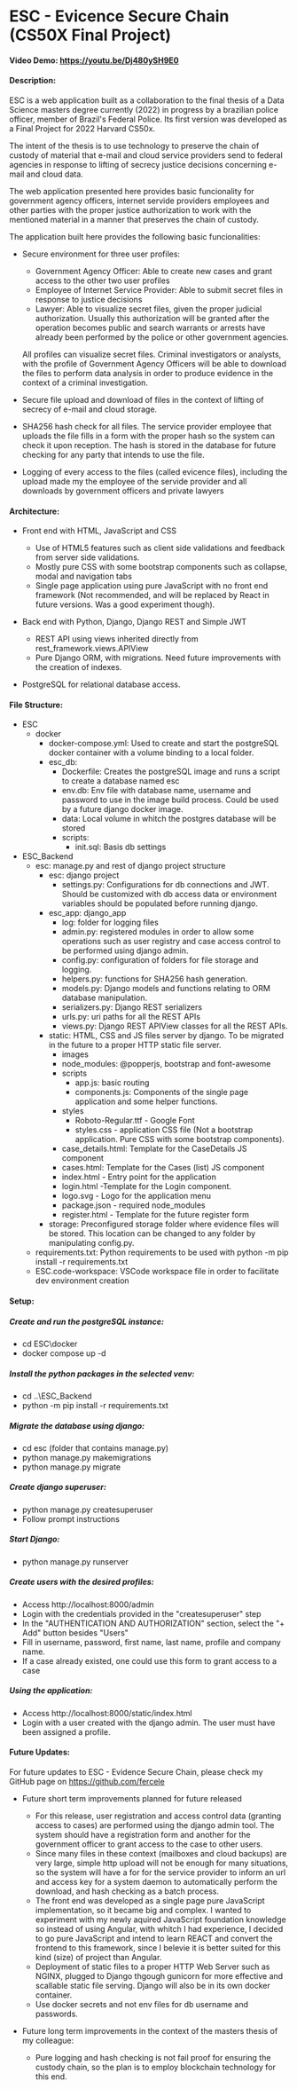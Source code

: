 # ESC - Evicence Secure Chain (CS50X Final Project)
#### Video Demo:  https://youtu.be/Dj480ySH9E0
#### Description:
ESC is a web application built as a collaboration to the final thesis of a Data Science masters degree currently (2022) in progress by a brazilian police officer, member of Brazil's Federal Police. Its first version was developed as a Final Project for 2022 Harvard CS50x.

The intent of the thesis is to use technology to preserve the chain of custody of material that e-mail and cloud service providers send to federal agencies in response to lifting of secrecy justice decisions concerning e-mail and cloud data.

The web application presented here provides basic funcionality for government agency officers, internet servide providers employees and other parties with the proper justice authorization to work with the mentioned material in a manner that preserves the chain of custody.

The application built here provides the following basic funcionalities:
* Secure environment for three user profiles: 
    - Government Agency Officer: Able to create new cases and grant access to the other two user profiles
    - Employee of Internet Service Provider: Able to submit secret files in response to justice decisions
    - Lawyer: Able to visualize secret files, given the proper judicial authorization. Usually this authorization will be granted after the operation becomes public and search warrants or arrests have already been performed by the police or other government agencies.

    All profiles can visualize secret files. Criminal investigators or analysts, with the profile of Government Agency Officers will be able to download the files to perform data analysis in order to produce evidence in the context of a criminal investigation.

* Secure file upload and download of files in the context of lifting of secrecy of e-mail and cloud storage. 

* SHA256 hash check for all files. The service provider employee that uploads the file fills in a form with the proper hash so the system can check it upon reception. The hash is stored in the database for future checking for any party that intends to use the file.

* Logging of every access to the files (called evicence files), including the upload made my the employee of the servide provider and all downloads by government officers and private lawyers

#### Architecture:
* Front end with HTML, JavaScript and CSS
    - Use of HTML5 features such as client side validations and feedback from server side validations.
    - Mostly pure CSS with some bootstrap components such as collapse, modal and navigation tabs
    - Single page application using pure JavaScript with no front end framework (Not recommended, and will be replaced by React in future versions. Was a good experiment though).

* Back end with Python, Django, Django REST and Simple JWT
    - REST API using views inherited directly from rest_framework.views.APIView
    - Pure Django ORM, with migrations. Need future improvements with the creation of indexes.

* PostgreSQL for relational database access.

#### File Structure:
* ESC
    * docker
        - docker-compose.yml: Used to create and start the postgreSQL docker container with a volume binding to a local folder.
        * esc_db: 
            - Dockerfile: Creates the postgreSQL image and runs a script to create a database named esc
            - env.db: Env file with database name, username and password to use in the image build process. Could be used by a future django docker image.
            * data: Local volume in whitch the postgres database will be stored
            * scripts: 
                -  init.sql: Basis db settings
* ESC_Backend
    * esc: manage.py and rest of django project structure
        * esc: django project
            - settings.py: Configurations for db connections and JWT. Should be customized with db access data or environment variables should be populated before running django.
        * esc_app: django_app
            * log: folder for logging files
            - admin.py: registered modules in order to allow some operations such as user registry and case access control to be performed using django admin.
            - config.py: configuration of folders for file storage and logging.
            - helpers.py: functions for SHA256 hash generation.
            - models.py: Django models and functions relating to ORM database manipulation.
            - serializers.py: Django REST serializers
            - urls.py: uri paths for all the REST APIs
            - views.py: Django REST APIView classes for all the REST APIs.
        * static: HTML, CSS and JS files server by django. To be migrated in the future to a proper HTTP static file server.
            * images
            * node_modules: @popperjs, bootstrap and font-awesome
            * scripts
                - app.js: basic routing
                - components.js: Components of the single page application and some helper functions.
            * styles
                - Roboto-Regular.ttf - Google Font
                - styles.css - application CSS file (Not a bootstrap application. Pure CSS with some bootstrap components).
            - case_details.html: Template for the CaseDetails JS component
            - cases.html: Template for the Cases (list) JS component
            - index.html - Entry point for the application
            - login.html -Template for the Login component.
            - logo.svg - Logo for the application menu
            - package.json - required node_modules
            - register.html - Template for the future register form
        * storage: Preconfigured storage folder where evidence files will be stored. This location can be changed to any folder by manipulating config.py.
    - requirements.txt: Python requirements to be used with python -m pip install -r requirements.txt
    - ESC.code-workspace: VSCode workspace file in order to facilitate dev environment creation

#### Setup:
##### Create and run the postgreSQL instance:
- cd ESC\docker
- docker compose up -d

##### Install the python packages in the selected venv:
- cd ..\ESC_Backend
- python -m pip install -r requirements.txt

##### Migrate the database using django:
- cd esc (folder that contains manage.py)
- python manage.py makemigrations
- python manage.py migrate

##### Create django superuser:
- python manage.py createsuperuser
- Follow prompt instructions

##### Start Django:
- python manage.py runserver

##### Create users with the desired profiles:
- Access http://localhost:8000/admin
- Login with the credentials provided in the "createsuperuser" step
- In the "AUTHENTICATION AND AUTHORIZATION" section, select the "+ Add" button besides "Users"
- Fill in username, password, first name, last name, profile and company name.
- If a case already existed, one could use this form to grant access to a case

##### Using the application:
- Access http://localhost:8000/static/index.html
- Login with a user created with the django admin. The user must have been assigned a profile.


#### Future Updates:
For future updates to ESC - Evidence Secure Chain, please check my GitHub page on https://github.com/fercele

* Future short term improvements planned for future released
    - For this release, user registration and access control data (granting access to cases) are performed using the django admin tool. The system should have a registration form and another for the government officer to grant access to the case to other users.
    - Since many files in these context (mailboxes and cloud backups) are very large, simple http upload will not be enough for many situations, so the system will have a for for the service provider to inform an url and access key for a system daemon to automatically perform the download, and hash checking as a batch process.
    - The front end was developed as a single page pure JavaScript implementation, so it became big and complex. I wanted to experiment with my newly aquired JavaScript foundation knowledge so instead of using Angular, with whitch I had experience, I decided to go pure JavaScript and intend to learn REACT and convert the frontend to this framework, since I belevie it is better suited for this kind (size) of project than Angular.
    - Deployment of static files to a proper HTTP Web Server such as NGINX, plugged to Django thgough gunicorn for more effective and scallable static file serving. Django will also be in its own docker container.
    - Use docker secrets and not env files for db username and passwords.

* Future long term improvements in the context of the masters thesis of my colleague:
    - Pure logging and hash checking is not fail proof for ensuring the custody chain, so the plan is to employ blockchain technology for this end.
